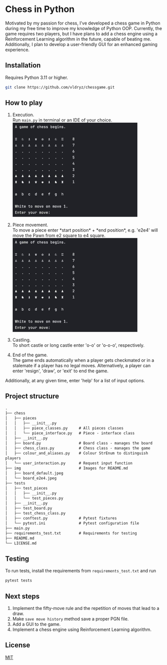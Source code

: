 # Chess in Python

Motivated by my passion for chess, I've developed a chess game in Python during 
my free time to improve my knowledge of Python OOP. Currently, the game requires 
two players, but I have plans to add a chess engine using a Reinforcement Learning
algorithm in the future, capable of beating me. Additionally, I plan to develop 
a user-friendly GUI for an enhanced gaming experience.

## Installation
Requires Python 3.11 or higher.

```sh
git clone https://github.com/vldryz/chessgame.git
```

## How to play

1. Execution. \
Run `main.py` in terminal or an IDE of your choice. \
    <img src="/img/board_default.jpeg" alt="Default Chess Board" width="400" />
2. Piece movement. \
To move a piece enter \*start position\* + \*end position\*, e.g. 'e2e4' will move 
the Pawn from e2 square to e4 square.\
    <img src="/img/board_default.jpeg" alt="Chess Board after move e2e4" width="400" />

3. Castling. \
To short castle or long castle enter 'o-o' or 'o-o-o', respectively.

4. End of the game. \
The game ends automatically when a player gets checkmated or in a stalemate if a 
player has no legal moves. Alternatively, a player can enter 'resign', 'draw', or 'exit'
to end the game.

Additionally, at any given time, enter 'help' for a list of input options.

## Project structure
    .
    ├── chess
    │   ├── pieces
    │   │   ├── __init__.py
    │   │   ├── piece_classes.py     # All pieces classes
    │   │   └── piece_interface.py   # Piece - interface class
    │   ├── __init__.py
    │   ├── board.py                 # Board class - manages the board
    │   ├── chess_class.py           # Chess class - manages the game
    │   ├── colour_and_aliases.py    # Colour StrEnum to distinguish players 
    │   └── user_interaction.py      # Request input function
    ├── img                          # Images for README.md
    │   ├── board_default.jpeg
    │   └── board_e2e4.jpeg
    ├── tests
    │   ├── test_pieces
    │   │   ├── __init__.py
    │   │   └── test_pieces.py
    │   ├── __init__.py
    │   ├── test_board.py
    │   ├── test_chess_class.py
    │   ├── conftest.py              # Pytest fixtures
    │   └── pytest.ini               # Pytest configuration file
    ├── main.py
    ├── requirements_test.txt        # Requirements for testing
    ├── README.md
    └── LICENSE.md

## Testing
To run tests, install the requirements from `requirements_test.txt` and run

```sh
pytest tests
```

## Next steps

1. Implement the fifty-move rule and the repetition of moves that lead to a draw.
2. Make `save move history` method save a proper PGN file.
3. Add a GUI to the game.
4. Implement a chess engine using Reinforcement Learning algorithm.

## License
[MIT](https://choosealicense.com/licenses/mit/)